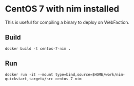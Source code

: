# CentOS 7 with nim installed

This is useful for compiling a binary to deploy on WebFaction.

## Build

    docker build -t centos-7-nim .
    
## Run

    docker run -it --mount type=bind,source=$HOME/work/nim-quickstart,target=/src centos-7-nim
